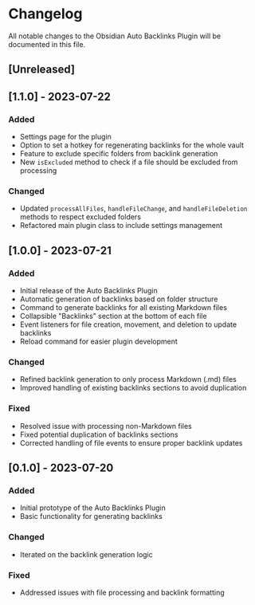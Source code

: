 # Changelog

All notable changes to the Obsidian Auto Backlinks Plugin will be documented in this file.

## [Unreleased]

## [1.1.0] - 2023-07-22

### Added

- Settings page for the plugin
- Option to set a hotkey for regenerating backlinks for the whole vault
- Feature to exclude specific folders from backlink generation
- New `isExcluded` method to check if a file should be excluded from processing

### Changed

- Updated `processAllFiles`, `handleFileChange`, and `handleFileDeletion` methods to respect excluded folders
- Refactored main plugin class to include settings management

## [1.0.0] - 2023-07-21

### Added

- Initial release of the Auto Backlinks Plugin
- Automatic generation of backlinks based on folder structure
- Command to generate backlinks for all existing Markdown files
- Collapsible "Backlinks" section at the bottom of each file
- Event listeners for file creation, movement, and deletion to update backlinks
- Reload command for easier plugin development

### Changed

- Refined backlink generation to only process Markdown (.md) files
- Improved handling of existing backlinks sections to avoid duplication

### Fixed

- Resolved issue with processing non-Markdown files
- Fixed potential duplication of backlinks sections
- Corrected handling of file events to ensure proper backlink updates

## [0.1.0] - 2023-07-20

### Added

- Initial prototype of the Auto Backlinks Plugin
- Basic functionality for generating backlinks

### Changed

- Iterated on the backlink generation logic

### Fixed

- Addressed issues with file processing and backlink formatting
